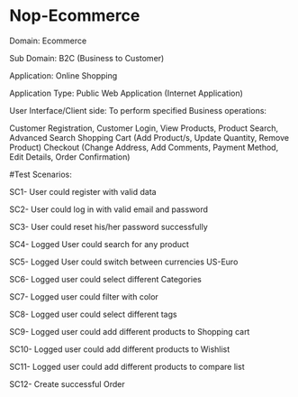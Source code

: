 # Nop-Ecommerce
Domain: Ecommerce

Sub Domain: B2C (Business to Customer)

Application: Online Shopping

Application Type: Public Web Application (Internet Application)

User Interface/Client side: To perform specified Business operations:

Customer Registration, Customer Login,
View Products, Product Search, Advanced Search
Shopping Cart (Add Product/s, Update Quantity, Remove Product)
Checkout (Change Address, Add Comments, Payment Method, Edit Details, Order Confirmation)

#Test Scenarios:

SC1- User could register with valid data

SC2- User could log in with valid email and password

SC3- User could reset his/her password successfully

SC4- Logged User could search for any product

SC5- Logged User could switch between currencies US-Euro

SC6- Logged user could select different Categories

SC7- Logged user could filter with color

SC8- Logged user could select different tags

SC9- Logged user could add different products to Shopping cart

SC10- Logged user could add different products to Wishlist

SC11- Logged user could add different products to compare list

SC12- Create successful Order
